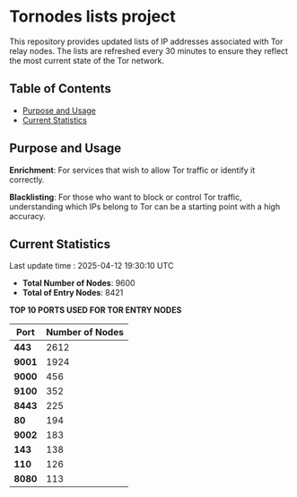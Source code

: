 # Tornodes lists project

This repository provides updated lists of IP addresses associated with Tor relay nodes. The lists are refreshed every 30 minutes to ensure they reflect the most current state of the Tor network.

## Table of Contents

- [Purpose and Usage](#purpose-and-usage)
- [Current Statistics](#current-statistics)


## Purpose and Usage

**Enrichment**: For services that wish to allow Tor traffic or identify it correctly.

**Blacklisting**: For those who want to block or control Tor traffic, understanding which IPs belong to Tor can be a starting point with a high accuracy.

## Current Statistics

Last update time : 2025-04-12 19:30:10 UTC

- **Total Number of Nodes**: 9600
- **Total of Entry Nodes**: 8421

**TOP 10 PORTS USED FOR TOR ENTRY NODES**

| **Port** | **Number of Nodes** |
|------|-----------------|
| **443**   | 2612  |
| **9001**   | 1924  |
| **9000**   | 456  |
| **9100**   | 352  |
| **8443**   | 225  |
| **80**   | 194  |
| **9002**   | 183  |
| **143**   | 138  |
| **110**   | 126  |
| **8080**   | 113  |

